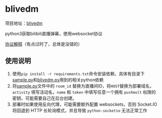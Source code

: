 # blivedm

项目地址：[blivedm](https://github.com/xfgryujk/blivedm)

python3获取bilibili直播弹幕，使用websocket协议

[协议解释](https://blog.csdn.net/xfgryujk/article/details/80306776)（有点过时了，总体是没错的）

## 使用说明

1. 使用`pip install -r requirements.txt`命令安装依赖，具体有目录下[sample.py](./sample.py)和[blivedm.py](./blivedm.py)用到的相关python依赖
2. 将[sample.py](./sample.py)文件中的 `room_id` 替换为直播间ID，将``HOST``替换为部署域名，`activity` 填写活动名，`name` 和 `token` 中填写任意一个拥有 `pushmult` 权限的密钥，可能需要自己在后台创建。
3. 部署时如果使用反向代理，可能需要额外配置 websockets，否则 Socket.IO 将回退到 HTTP 长轮询模式，并且导致 `python-socketio` 无法正常工作
